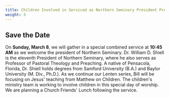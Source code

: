 ```yaml
---
title: Children Involved in Serviced as Northern Seminary President Preaches
weight: 3
---
```


## Save the Date  
On **Sunday, March 8**, we will gather in a special combined service at **10:45 AM** as we welcome the president of Northern Seminary. Dr. William D. Shiell is the eleventh President of Northern Seminary, where he also serves as Professor of Pastoral Theology and Preaching. A native of Pensacola, Florida, Dr. Shiell holds degrees from Samford University (B.A.) and Baylor University (M. Div., Ph.D.). As we continue our Lenten series, Bill will be focusing on Jesus' teaching from Matthew on Children. The children's ministry team is working to involve children in this special day of worship. We are planning a Church Friends' Lunch following the service.
